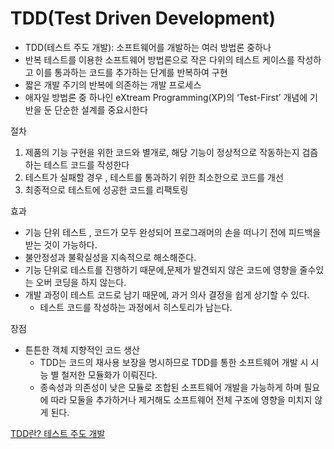 # TDD(Test Driven Development)
* TDD(테스트 주도 개발): 소프트웨어를 개발하는 여러 방법론 중하나
* 반복 테스트를 이용한 소프트웨어 방법론으로 작은 다위의 테스트 케이스를 작성하고 이를 통과하는 코드를 추가하는 단계를 반복하여 구현
* 짧은 개발 주기의 반복에 의존하는 개발 프로세스
* 애자일 방법론 중 하나인  eXtream Programming(XP)의 ‘Test-First’ 개념에 기반을 둔 단순한 설계를 중요시한다

절차 
1. 제품의 기능 구현을 위한 코드와 별개로, 해당 기능이 정상적으로 작동하는지 검즘하는 테스트 코드를 작성한다
2. 테스트가 실패할 경우 , 테스트를 통과하기 위한 최소한으로 코드를 개선
3. 최종적으로 테스트에 성공한 코드를 리팩토링

효과 
- 기능 단위 테스트 , 코드가 모두 완성되어 프로그래머의 손을 떠나기 전에 피드백을 받는 것이 가능하다.
- 불안정성과 불확실성을 지속적으로 해소해준다.
- 기능 단위로 테스트를 진행하기 때문에,문제가 발견되지 않은 코드에 영향을 줄수있는 오버 코딩을 하지 않는다.
- 개발 과정이 테스트 코드로 남기 때문에, 과거 의사 결정을 쉽게 상기할 수 있다.
    * 테스트 코드를 작성하는 과정에서 히스토리가 남는다.

장점 
- 튼튼한 객체 지향적인 코드 생산
    * TDD는 코드의 재사용 보장을 명시하므로 TDD를 통한 소프트웨어 개발 시 시능 별 철저한 모듈화가 이뤄진다.
    * 종속성과 의존성이 낮은 모듈로 조합된 소프트웨어 개발을 가능하게 하며 필요에 따라 모둘을 추가하거나 제거해도 소프트웨어 전체 구조에 영향을 미치지 않게 된다.

















<a href="https://hanamon.kr/tdd%EB%9E%80-%ED%85%8C%EC%8A%A4%ED%8A%B8-%EC%A3%BC%EB%8F%84-%EA%B0%9C%EB%B0%9C/">TDD란? 테스트 주도 개발</a>